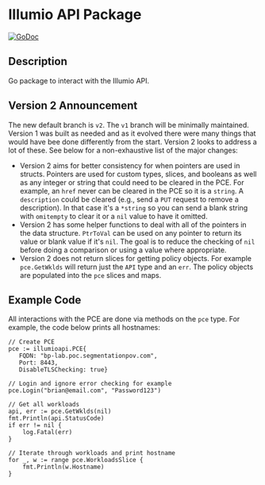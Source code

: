 # Illumio API Package

[![GoDoc](https://godoc.org/github.com/brian1917/illumioapi?status.svg)](https://godoc.org/github.com/brian1917/illumioapi)

## Description

Go package to interact with the Illumio API.

## Version 2 Announcement
The new default branch is `v2`. The `v1` branch will be minimally maintained. Version 1 was built as needed and as it evolved there were many things that would have bee done differently from the start. Version 2 looks to address a lot of these. See below for a non-exhaustive list of the major changes:
- Version 2 aims for better consistency for when pointers are used in structs. Pointers are used for custom types, slices, and booleans as well as any integer or string that could need to be cleared in the PCE. For example, an `href` never can be cleared in the PCE so it is a `string`. A `description` could be cleared (e.g., send a `PUT` request to remove a description). In that case it's a `*string` so you can send a blank string with `omitempty` to clear it or a `nil` value to have it omitted.
- Version 2 has some helper functions to deal with all of the pointers in the data structure. `PtrToVal` can be used on any pointer to return its value or blank value if it's `nil`. The goal is to reduce the checking of `nil` before doing a comparison or using a value where appropriate.
- Version 2 does not return slices for getting policy objects. For example `pce.GetWklds` will return just the `API` type and an `err`. The policy objects are populated into the `pce` slices and maps.

## Example Code
All interactions with the PCE are done via methods on the `pce` type. For example, the code below prints all hostnames:
```
// Create PCE
pce := illumioapi.PCE{
   FQDN: "bp-lab.poc.segmentationpov.com",
   Port: 8443,
   DisableTLSChecking: true}

// Login and ignore error checking for example
pce.Login("brian@email.com", "Password123")

// Get all workloads
api, err := pce.GetWklds(nil)
fmt.Println(api.StatusCode)
if err != nil {
    log.Fatal(err)
}

// Iterate through workloads and print hostname
for _, w := range pce.WorkloadsSlice {
    fmt.Println(w.Hostname)
}
```